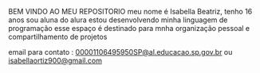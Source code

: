 BEM VINDO AO MEU REPOSITORIO
meu nome é Isabella Beatriz, tenho 16 anos 
sou aluna do alura
estou desenvolvendo minha linguagem de programação
esse espaço é destinado para mnha organização pessoal e compartilhamento de projetos

email para contato : 00001106495950SP@al.educacao.sp.gov.br
                                    ou
                     isabellaortiz900@gmail.com
                     
